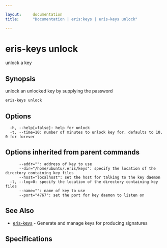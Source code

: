 ```yaml
---

layout:     documentation
title:      "Documentation | eris:keys | eris-keys unlock"

---
```


# eris-keys unlock

unlock a key

## Synopsis

unlock an unlocked key by supplying the password

```bash
eris-keys unlock
```

## Options

```
  -h, --help[=false]: help for unlock
  -t, --time=10: number of minutes to unlock key for. defaults to 10, 0 for forever
```

## Options inherited from parent commands

```
      --addr="": address of key to use
      --dir="/home/ubuntu/.eris/keys": specify the location of the directory containing key files
      --host="localhost": set the host for talking to the key daemon
  -l, --log=0: specify the location of the directory containing key files
      --name="": name of key to use
      --port="4767": set the port for key daemon to listen on
```

## See Also

* [eris-keys](https://docs.erisindustries.com/documentation/eris-keys/0.11.0/eris-keys/)	 - Generate and manage keys for producing signatures

## Specifications


